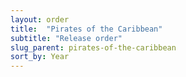 ```yaml
---
layout: order
title:  "Pirates of the Caribbean"
subtitle: "Release order"
slug_parent: pirates-of-the-caribbean
sort_by: Year
---
```

